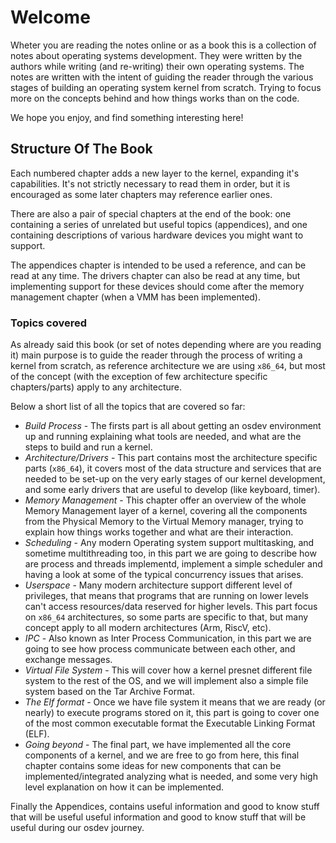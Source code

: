 # Welcome

Wheter you are reading the notes online or as a book this is a collection of notes about operating systems development. They were written by the authors while writing (and re-writing) their own operating systems. The notes are written with the intent of guiding the reader through the various stages of building an operating system kernel from scratch. Trying to focus more on the concepts behind and how things works than on the code.

We hope you enjoy, and find something interesting here!

## Structure Of The Book

Each numbered chapter adds a new layer to the kernel, expanding it's capabilities. It's not strictly necessary to read them in order, but it is encouraged as some later chapters may reference earlier ones. 

There are also a pair of special chapters at the end of the book: one containing a series of unrelated but useful topics (appendices), and one containing descriptions of various hardware devices you might want to support.

The appendices chapter is intended to be used a reference, and can be read at any time. The drivers chapter can also be read at any time, but implementing support for these devices should come after the memory management chapter (when a VMM has been implemented).

### Topics covered

As already said this book (or set of notes depending where are you reading it) main purpose is to guide the reader through the process of writing a kernel from scratch, as reference architecture we are using `x86_64`, but most of the concept (with the exception of few architecture specific chapters/parts) apply to any architecture.

Below a short list of all the topics that are covered so far: 

* *Build Process* - The firsts part is all about getting an osdev environment up and running explaining what tools are needed, and what are the steps to build and run a kernel.
* *Architecture/Drivers* - This part contains most the architecture specific parts (`x86_64`), it covers most of the data structure and services that are needed to be set-up on the very early stages of our kernel development, and some early drivers that are useful to develop (like keyboard, timer). 
* *Memory Management* - This chapter offer an overview of the whole Memory Management layer of a kernel, covering all the components from the Physical Memory to the Virtual Memory manager, trying to explain how things works together and what are their interaction.
* *Scheduling* - Any modern Operating system support multitasking, and sometime multithreading too, in this part we are going to describe how are process and threads implementd, implement a simple scheduler and having a look at some of the typical concurrency issues that arises. 
* *Userspace* - Many modern architecture support different level of privileges, that means that programs that are running on lower levels can't access resources/data reserved for higher levels. This part focus on `x86_64` architectures, so some parts are specific to that, but many concept apply to all modern architectures (Arm, RiscV, etc).
* *IPC* - Also known as Inter Process Communication, in this part we are going to see how process communicate between each other, and exchange messages.
* *Virtual File System* - This will cover how a kernel presnet different file system to the rest of the OS, and we will implement also a simple file system based on the Tar Archive Format. 
* *The Elf format* - Once we have file system it means that we are ready (or nearly) to execute programs stored on it, this part is going to cover one of the most common executable format the Executable Linking Format (ELF).
* *Going beyond* - The final part, we have implemented all the core components of a kernel, and we are free to go from here, this final chapter contains some ideas for new components that can be implemented/integrated analyzing what is needed, and some very high level explanation on how it can be implemented. 

Finally the Appendices, contains useful information and good to know stuff that will be useful useful information and good to know stuff that will be useful during our osdev journey.
